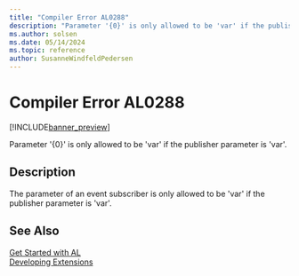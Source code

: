 ```yaml
---
title: "Compiler Error AL0288"
description: "Parameter '{0}' is only allowed to be 'var' if the publisher parameter is 'var'."
ms.author: solsen
ms.date: 05/14/2024
ms.topic: reference
author: SusanneWindfeldPedersen
---
```

[//]: # (START>DO_NOT_EDIT)
[//]: # (IMPORTANT:Do not edit any of the content between here and the END>DO_NOT_EDIT.)
[//]: # (Any modifications should be made in the .xml files in the ModernDev repo.)
# Compiler Error AL0288

[!INCLUDE[banner_preview](../includes/banner_preview.md)]

Parameter '{0}' is only allowed to be 'var' if the publisher parameter is 'var'.


## Description
The parameter of an event subscriber is only allowed to be 'var' if the publisher parameter is 'var'.  

[//]: # (IMPORTANT: END>DO_NOT_EDIT)
## See Also  
[Get Started with AL](../devenv-get-started.md)  
[Developing Extensions](../devenv-dev-overview.md)  